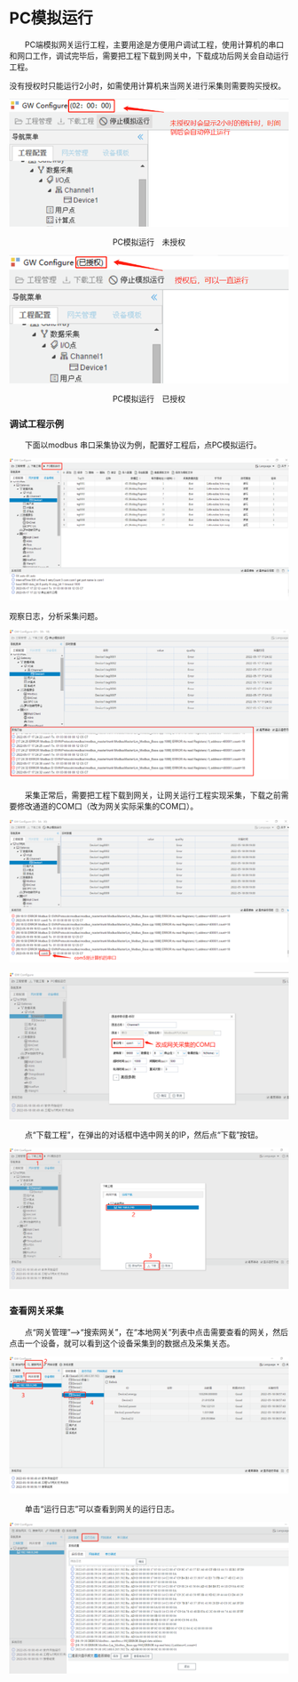 # PC模拟运行



　　PC端模拟网关运行工程，主要用途是方便用户调试工程，使用计算机的串口和网口工作，调试完毕后，需要把工程下载到网关中，下载成功后网关会自动运行工程。

​		没有授权时只能运行2小时，如需使用计算机来当网关进行采集则需要购买授权。

![未授权](assets/未授权.png)

<center>PC模拟运行　未授权</center>



![未授权](assets/已授权.png)

<center>PC模拟运行　已授权</center>

### 调试工程示例

　　下面以modbus 串口采集协议为例，配置好工程后，点PC模拟运行。

![PC模拟运行-1](assets/PC模拟运行-1.png)

观察日志，分析采集问题。

![PC模拟运行-2](assets/PC模拟运行-2.png)

　　采集正常后，需要把工程下载到网关，让网关运行工程实现采集，下载之前需要修改通道的COM口（改为网关实际采集的COM口）。

![PC模拟运行-3](assets/PC模拟运行-3.png)

![修改COM口](assets/修改COM口.png)

　　点“下载工程”，在弹出的对话框中选中网关的IP，然后点“下载”按钮。

![下载工程](assets/下载工程.png)



### 查看网关采集

　　点“网关管理”-->“搜索网关”，在“本地网关”列表中点击需要查看的网关，然后点击一个设备，就可以看到这个设备采集到的数据点及采集关态。

![查看网关采集](assets/查看网关采集.png)

　　单击“运行日志”可以查看到网关的运行日志。

![查看网关运行日志](assets/查看网关运行日志.png)